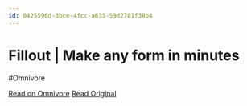 ```yaml
---
id: 0425596d-3bce-4fcc-a635-59d2781f38b4
---
```


# Fillout | Make any form in minutes
#Omnivore

[Read on Omnivore](https://omnivore.app/me/fillout-make-any-form-in-minutes-18fbd633931)
[Read Original](https://www.fillout.com/discover)

